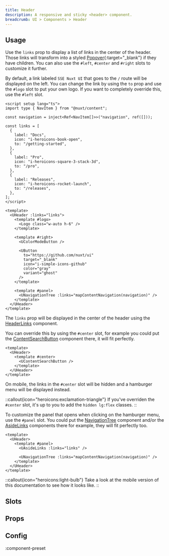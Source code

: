 ```yaml
---
title: Header
description: A responsive and sticky <header> component.
breadcrumb: UI > Components > Header
---
```


## Usage

Use the `links` prop to display a list of links in the center of the header. Those links will transform into a styled [Popover](https://ui.nuxt.com/components/popover){:target="\_blank"} if they have children. You can also use the `#left`, `#center` and `#right` slots to customize it further.

By default, a link labeled `SSE Nuxt UI` that goes to the `/` route will be displayed on the left. You can change the link by using the `to` prop and use the `#logo` slot to put your own logo. If you want to completely override this, use the `#left` slot.

```vue [AppHeader.vue]
<script setup lang="ts">
import type { NavItem } from "@nuxt/content";

const navigation = inject<Ref<NavItem[]>>("navigation", ref([]));

const links = [
  {
    label: "Docs",
    icon: "i-heroicons-book-open",
    to: "/getting-started",
  },
  {
    label: "Pro",
    icon: "i-heroicons-square-3-stack-3d",
    to: "/pro",
  },
  {
    label: "Releases",
    icon: "i-heroicons-rocket-launch",
    to: "/releases",
  },
];
</script>

<template>
  <UHeader :links="links">
    <template #logo>
      <Logo class="w-auto h-6" />
    </template>

    <template #right>
      <UColorModeButton />

      <UButton
        to="https://github.com/nuxt/ui"
        target="_blank"
        icon="i-simple-icons-github"
        color="gray"
        variant="ghost"
      />
    </template>

    <template #panel>
      <UNavigationTree :links="mapContentNavigation(navigation)" />
    </template>
  </UHeader>
</template>
```

The `links` prop will be displayed in the center of the header using the [HeaderLinks](/ui/components/header-links) component.

You can override this by using the `#center` slot, for example you could put the [ContentSearchButton](/ui/components/content-search-button) component there, it will fit perfectly.

```vue
<template>
  <UHeader>
    <template #center>
      <UContentSearchButton />
    </template>
  </UHeader>
</template>
```

On mobile, the links in the `#center` slot will be hidden and a hamburger menu will be displayed instead.

::callout{icon="heroicons:exclamation-triangle"}
If you've overriden the `#center` slot, it's up to you to add the `hidden lg:flex` classes.
::

To customize the panel that opens when clicking on the hamburger menu, use the `#panel` slot. You could put the [NavigationTree](/ui/components/navigation-tree) component and/or the [AsideLinks](/ui/components/aside-links) components there for example, they will fit perfectly too.

```vue
<template>
  <UHeader>
    <template #panel>
      <UAsideLinks :links="links" />

      <UNavigationTree :links="mapContentNavigation(navigation)" />
    </template>
  </UHeader>
</template>
```

::callout{icon="heroicons:light-bulb"}
Take a look at the mobile version of this documentation to see how it looks like.
::

## Slots

<!-- component-slots -->

## Props

<!-- components-props -->

## Config

:component-preset
